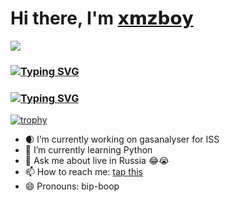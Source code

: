 <!-- <h1 align="center">Hi there, I'm <a href="https://vk.com/id76852272" target="_blank">𝘅𝗺𝘇𝗯𝗼𝘆</a> 
<img src="https://github.com/blackcater/blackcater/raw/main/images/Hi.gif" height="32"/></h1>
<h3 align="center">Computer science student</h3> -->
# Hi there, I'm [𝘅𝗺𝘇𝗯𝗼𝘆](https://vk.com/id76852272)
![](https://github.com/blackcater/blackcater/raw/main/images/banner.gif) 
### [![Typing SVG](https://readme-typing-svg.herokuapp.com?color=%2336BCF7&lines=Computer+science+student+from+St.+Petersburg)](https://git.io/typing-svg)
### [![Typing SVG](https://readme-typing-svg.herokuapp.com/?lines=Computer+science+student+from+St.+Petersburg)](https://git.io/typing-svg)
[![trophy](https://github-profile-trophy.vercel.app/?username=xmzboy&theme=onedark)](https://github.com/ryo-ma/github-profile-trophy)

<!--**xmzboy/xmzboy** is a ✨ _special_ ✨ repository because its `README.md` (this file) appears on your GitHub profile.-->


- 🌒 I’m currently working on gasanalyser for ISS
- 🐍 I’m currently learning Python
- 💬 Ask me about live in Russia 😂😭
- 📫 How to reach me: [tap this](https://vk.com/id76852272)
- 😄 Pronouns: bip-boop
